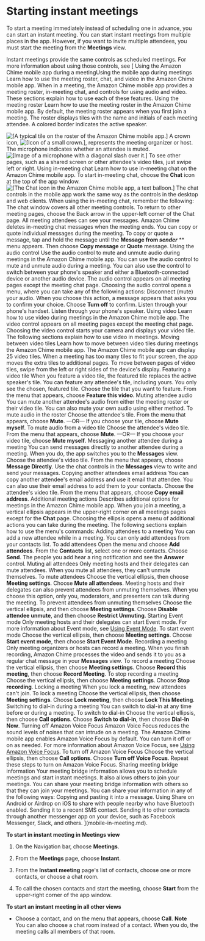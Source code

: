 # Starting instant meetings<a name="mobile-instant-mtgs"></a>

To start a meeting immediately instead of scheduling one in advance, you can start an instant meeting\. You can start instant meetings from multiple places in the app\. However, if you want to invite multiple attendees, you must start the meeting from the **Meetings** view\.

Instant meetings provide the same controls as scheduled meetings\. For more information about using those controls, see [ Using the Amazon Chime mobile app during a meetingUsing the mobile app during meetings Learn how to use the meeting roster, chat, and video in the Amazon Chime mobile app\.  When in a meeting, the Amazon Chime mobile app provides a meeting roster, in\-meeting chat, and controls for using audio and video\. These sections explain how to use each of these features\.   Using the meeting roster Learn how to use the meeting roster in the Amazon Chime mobile app\.  By default, the meeting roster appears when you first join a meeting\. The roster displays tiles with the name and initials of each meeting attendee\. A colored border indicates the active speaker\. 

![\[A typical tile on the roster of the Amazon Chime mobile app.\]](http://docs.aws.amazon.com/chime/latest/ug/images/mobile-roster-tile-2.png) A crown icon, ![\[Icon of a small crown.\]](http://docs.aws.amazon.com/chime/latest/ug/images/crown-icon.png), represents the meeting organizer or host\.  The microphone indicates whether an attendee is muted\. ![\[Image of a microphone with a diagonal slash over it.\]](http://docs.aws.amazon.com/chime/latest/ug/images/mobile-mic-icon-muted.png)  To see other pages, such as a shared screen or other attendee's video tiles, just swipe left or right\.   Using in\-meeting chat Learn how to use in\-meeting chat on the Amazon Chime mobile app\.  To start in\-meeting chat, choose the **Chat** icon at the top of the app window\. ![\[The Chat icon in the Amazon Chime mobile app, a text balloon.\]](http://docs.aws.amazon.com/chime/latest/ug/images/mobile-chat-icon.png)  The chat controls in the mobile app work the same way as the controls in the desktop and web clients\. When using the in\-meeting chat, remember the following:  The chat window covers all other meeting controls\. To return to other meeting pages, choose the Back arrow in the upper\-left corner of the Chat page\. All meeting attendees can see your messages\. Amazon Chime deletes in\-meeting chat messages when the meeting ends\. You can copy or quote individual messages during the meeting\. To copy or quote a message, tap and hold the message until the **Message from *sender*** ** menu appears\. Then choose **Copy message** or **Quote** message\.    Using the audio control Use the audio control to mute and unmute audio during meetings in the Amazon Chime mobile app\.  You can use the audio control to mute and unmute audio during a meeting\. You can also use the control to switch between your phone's speaker and either a Bluetooth\-connected device or another audio device\. The audio control appears on all meeting pages except the meeting chat page\. Choosing the audio control opens a menu, where you can take any of the following actions:  Disconnect \(mute\) your audio\. When you choose this action, a message appears that asks you to confirm your choice\. Choose **Turn off** to confirm\. Listen through your phone's handset\. Listen through your phone's speaker\.    Using video Learn how to use video during meetings in the Amazon Chime mobile app\.  The video control appears on all meeting pages except the meeting chat page\. Choosing the video control starts your camera and displays your video tile\. The following sections explain how to use video in meetings\.   Moving between video tiles Learn how to move between video tiles during meetings the Amazon Chime mobile app\.  The Amazon Chime mobile app can display 25 video tiles\. When a meeting has too many tiles to fit your screen, the app moves the extra tiles to additional pages\. To move between pages of video tiles, swipe from the left or right sides of the device's display\.     Featuring a video tile  When you feature a video tile, the featured tile replaces the active speaker's tile\. You can feature any attendee's tile, including yours\. You only see the chosen, featured tile\.  Choose the tile that you want to feature\. From the menu that appears, choose **Feature this video**\.      Muting attendee audio  You can mute another attendee's audio from either the meeting roster or their video tile\. You can also mute your own audio using either method\.   To mute audio in the roster  Choose the attendee's tile\. From the menu that appears, choose **Mute**\. —OR— If you choose your tile, choose **Mute myself**\.    To mute audio from a video tile  Choose the attendee's video tile\. From the menu that appears, choose **Mute**\. —OR— If you choose your video tile, choose **Mute myself**\.       Messaging another attendee during a meeting  You can send messages directly to another attendee during a meeting\. When you do, the app switches you to the **Messages** view\.  Choose the attendee's video tile\. From the menu that appears, choose **Message Directly**\.  Use the chat controls in the **Messages** view to write and send your messages\.      Copying another attendees email address  You can copy another attendee's email address and use it email that attendee\. You can also use their email address to add them to your contacts\.  Choose the attendee's video tile\. From the menu that appears, choose **Copy email address**\.      Additional meeting actions Describes additional options for meetings in the Amazon Chime mobile app\.  When you join a meeting, a vertical ellipsis appears in the upper\-right corner on all meetings pages except for the **Chat** page\. Choosing the ellipsis opens a menu of additional actions you can take during the meeting\. The following sections explain how to use the menu's commands:   Adding attendees to a meeting  You can add a new attendee while in a meeting\. You can only add attendees from your contacts list\. To add attendees  Open the menu and choose **Add attendees**\.  From the **Contacts** list, select one or more contacts\. Choose **Send**\.  The people you add hear a ring notification and see the **Answer** control\.     Muting all attendees  Only meeting hosts and their delegates can mute attendees\. When you mute all attendees, they can't unmute themselves\. To mute attendees Choose the vertical ellipsis, then choose **Meeting settings**\. Choose **Mute all attendees**\.  Meeting hosts and their delegates can also prevent attendees from unmuting themselves\. When you choose this option, only you, moderators, and presenters can talk during the meeting\. To prevent attendees from unmuting themselves Choose the vertical ellipsis, and then choose **Meeting settings**\. Choose **Disable attendee unmute**, and then choose **Restrict Unmuting**\.      Starting Event mode  Only meeting hosts and their delegates can start Event mode\. For more information about Event mode, see [Using Event Mode](event-actions.md)\. To start event mode Choose the vertical ellipsis, then choose **Meeting settings**\. Choose **Start event mode**, then choose **Start Event Mode**\.      Recording a meeting  Only meeting organizers or hosts can record a meeting\. When you finish recording, Amazon Chime processes the video and sends it to you as a regular chat message in your **Messages** view\. To record a meeting Choose the vertical ellipsis, then choose **Meeting settings**\. Choose **Record this meeting**, then choose **Record Meeting**\.  To stop recording a meeting Choose the vertical ellipsis, then choose **Meeting settings**\. Choose **Stop recording**\.      Locking a meeting  When you lock a meeting, new attendees can't join\. To lock a meeting Choose the vertical ellipsis, then choose **Meeting settings**\. Choose **Lock meeting**, then choose **Lock This Meeting**\.      Switching to dial\-in during a meeting  You can switch to dial\-in at any time before or during a meeting\. To switch to dial\-in Choose the vertical ellipsis, then choose **Call options**\. Choose **Switch to dial\-in**, then choose **Dial\-In Now**\.      Turning off Amazon Voice Focus  Amazon Voice Focus reduces the sound levels of noises that can intrude on a meeting\. The Amazon Chime mobile app enables Amazon Voice Focus by default\. You can turn it off or on as needed\. For more information about Amazon Voice Focus, see [Using Amazon Voice Focus](voice-focus.md)\. To turn off Amazon Voice Focus Choose the vertical ellipsis, then choose **Call options**\. Choose **Turn off Voice Focus**\.  Repeat these steps to turn on Amazon Voice Focus\.     Sharing meeting bridge information  Your meeting bridge information allows you to schedule meetings and start instant meetings\. It also allows others to join your meetings\.  You can share your meeting bridge information with others so that they can join your meetings\. You can share your information in any of the following ways:  Copying and pasting it into a message\. Using Share on Android or Airdrop on iOS to share with people nearby who have Bluetooth enabled\. Sending it to a recent SMS contact\. Sending it to other contacts through another messenger app on your device, such as Facebook Messenger, Slack, and others\.     ](mobile-in-meeting.md)\.

**To start in instant meeting in Meetings view**

1. On the Navigation bar, choose **Meetings**\.

1. From the **Meetings** page, choose **Instant**\.

1. From the **Instant meeting** page's list of contacts, choose one or more contacts, or choose a chat room\.

1. To call the chosen contacts and start the meeting, choose **Start** from the upper\-right corner of the app window\.

**To start an instant meeting in all other views**
+ Choose a contact, and on the menu that appears, choose **Call**\.
**Note**  
You can also choose a chat room instead of a contact\. When you do, the meeting calls all members of that room\.